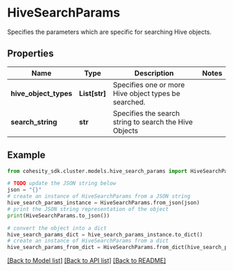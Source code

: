 # HiveSearchParams

Specifies the parameters which are specific for searching Hive objects.

## Properties

Name | Type | Description | Notes
------------ | ------------- | ------------- | -------------
**hive_object_types** | **List[str]** | Specifies one or more Hive object types be searched. | 
**search_string** | **str** | Specifies the search string to search the Hive Objects | 

## Example

```python
from cohesity_sdk.cluster.models.hive_search_params import HiveSearchParams

# TODO update the JSON string below
json = "{}"
# create an instance of HiveSearchParams from a JSON string
hive_search_params_instance = HiveSearchParams.from_json(json)
# print the JSON string representation of the object
print(HiveSearchParams.to_json())

# convert the object into a dict
hive_search_params_dict = hive_search_params_instance.to_dict()
# create an instance of HiveSearchParams from a dict
hive_search_params_from_dict = HiveSearchParams.from_dict(hive_search_params_dict)
```
[[Back to Model list]](../README.md#documentation-for-models) [[Back to API list]](../README.md#documentation-for-api-endpoints) [[Back to README]](../README.md)


